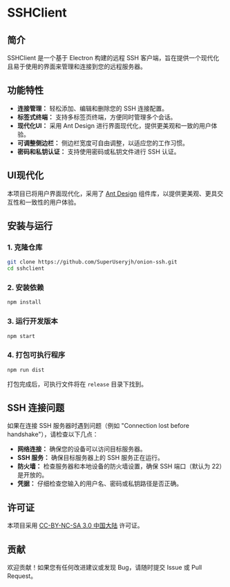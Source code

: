 # SSHClient

## 简介

SSHClient 是一个基于 Electron 构建的远程 SSH 客户端，旨在提供一个现代化且易于使用的界面来管理和连接到您的远程服务器。

## 功能特性

*   **连接管理：** 轻松添加、编辑和删除您的 SSH 连接配置。
*   **标签式终端：** 支持多标签页终端，方便同时管理多个会话。
*   **现代化UI：** 采用 Ant Design 进行界面现代化，提供更美观和一致的用户体验。
*   **可调整侧边栏：** 侧边栏宽度可自由调整，以适应您的工作习惯。
*   **密码和私钥认证：** 支持使用密码或私钥文件进行 SSH 认证。

## UI现代化

本项目已将用户界面现代化，采用了 [Ant Design](https://ant.design/) 组件库，以提供更美观、更具交互性和一致性的用户体验。

## 安装与运行

### 1. 克隆仓库

```bash
git clone https://github.com/SuperUseryjh/onion-ssh.git
cd sshclient
```

### 2. 安装依赖

```bash
npm install
```

### 3. 运行开发版本

```bash
npm start
```

### 4. 打包可执行程序

```bash
npm run dist
```

打包完成后，可执行文件将在 `release` 目录下找到。

## SSH 连接问题

如果在连接 SSH 服务器时遇到问题（例如 "Connection lost before handshake"），请检查以下几点：

*   **网络连接：** 确保您的设备可以访问目标服务器。
*   **SSH 服务：** 确保目标服务器上的 SSH 服务正在运行。
*   **防火墙：** 检查服务器和本地设备的防火墙设置，确保 SSH 端口（默认为 22）是开放的。
*   **凭据：** 仔细检查您输入的用户名、密码或私钥路径是否正确。

## 许可证

本项目采用 [CC-BY-NC-SA 3.0 中国大陆](https://creativecommons.org/licenses/by-nc-sa/3.0/cn/deed.zh) 许可证。

## 贡献

欢迎贡献！如果您有任何改进建议或发现 Bug，请随时提交 Issue 或 Pull Request。
